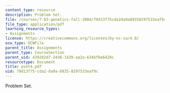 ```yaml
---
content_type: resource
description: Problem Set.
file: /courses/7-03-genetics-fall-2004/79d13f75cda2da9a89358297533eaf9c_pset4.pdf
file_type: application/pdf
learning_resource_types:
- Assignments
license: https://creativecommons.org/licenses/by-nc-sa/4.0/
ocw_type: OCWFile
parent_title: Assignments
parent_type: CourseSection
parent_uid: 439282d7-2438-1439-aa2a-634bf6e6428c
resourcetype: Document
title: pset4.pdf
uid: 79d13f75-cda2-da9a-8935-8297533eaf9c
---
```

Problem Set.